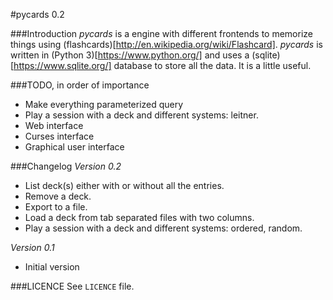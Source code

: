 #pycards 0.2

###Introduction
*pycards* is a engine with different frontends to memorize things using
(flashcards)[http://en.wikipedia.org/wiki/Flashcard]. *pycards* is written in
(Python 3)[https://www.python.org/] and uses a
(sqlite)[https://www.sqlite.org/] database to store all the data. It is a
little useful.

###TODO, in order of importance
- Make everything parameterized query
- Play a session with a deck and different systems: leitner.
- Web interface
- Curses interface
- Graphical user interface

###Changelog
*Version 0.2*
- List deck(s) either with or without all the entries.
- Remove a deck.
- Export to a file.
- Load a deck from tab separated files with two columns.
- Play a session with a deck and different systems: ordered, random.

*Version 0.1*
- Initial version

###LICENCE
See ```LICENCE``` file.
